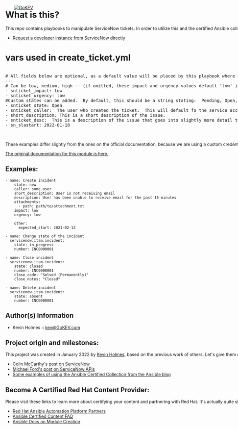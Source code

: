 [![GoKEV](http://GoKEV.com/GoKEV200.png)](http://GoKEV.com/)
<div style="position: absolute; top: 40px; left: 200px;">


# What is this?

This repo contains playbooks to manipulate ServiceNow tickets.
In order to utilize this and the certified Ansible collection,
you'll need an Ansible Automation Platform subscription as well
as a developer instance from ServiceNow.  Please don't run this
in production as-is.

* [Request a developer instance from ServiceNow directly](https://developer.servicenow.com/dev.do#!/learn/learning-plans/rome/new_to_servicenow/app_store_learnv2_buildmyfirstapp_rome_personal_developer_instances "Request a developer instance from ServiceNow directly")

# vars used in create_ticket.yml
<pre>

# All fields below are optional, as a default value will be placed by this playbook where necessary.
---
# Can be low, medium, high -- (if omitted, these impact and urgency values default 'low' in this playbook).
- snticket_impact: low
- snticket_urgency: low
#Custom states can be added.  By default, this should be a string stating:  Pending, Open, Work in Progress, Closed Complete, Closed Incomplete, or Closed Skipped -- or "absent" to delete the incident
- snticket_state: Open
- snticket_caller:  The user who created the ticket.  This will default fo the service account running this playbook
- short_description: This is a short description of the issue.
- snticket_desc:  This is a description of the issue that goes into slightly more detail than the short description and probably has a lot more information that will be required for troubleshooting and root cause analysis.
- sn_slastart: 2022-01-18


</pre>

These examples differ slightly from the ones on the official documentation, because we are
using a custom credential and these playbooks don't need plaintext user / password / instance
written into them.  

<a href="https://github.com/ansible-collections/servicenow.itsm/blob/main/docs/servicenow.itsm.incident_module.rst" target="blank_window">The original documentation for this module is here.</a>

Examples:
--------

    - name: Create incident
        state: new
        caller: some.user
        short_description: User is not receiving email
        description: User has been unable to receive email for the past 15 minutes
        attachments:
          - path: path/to/attachment.txt
        impact: low
        urgency: low

        other:
          expected_start: 2021-02-12

    - name: Change state of the incident
      servicenow.itsm.incident:
        state: in_progress
        number: INC0000001

    - name: Close incident
      servicenow.itsm.incident:
        state: closed
        number: INC0000001
        close_code: "Solved (Permanently)"
        close_notes: "Closed"

    - name: Delete incident
      servicenow.itsm.incident:
        state: absent
        number: INC0000001










Author(s) Information
------------------
* Kevin Holmes :: kev@GoKEV.com

## Project origin and milestones:

This project was created in January 2022 by [Kevin Holmes](http://GoKEV.com/), based on the previous work of others.  Let's give them credit here:

- [Colin McCarthy's post on ServiceNow](https://www.ansible.com/blog/ansible-servicenow-opening-and-closing-tickets)
- [Michael Ford's post on ServiceNow APIs](https://www.ansible.com/blog/ansible-servicenow-howto-part-3-making-outbound-restful-api-calls-to-ansible-tower)
- [Some examples of using the Ansible Certified Collection from the Ansible blog](https://www.ansible.com/blog/certified-collection-servicenow)

## Become A Certified Red Hat Content Provider:

Please visit these links to learn more about certifying your content and partnering with Red Hat.  It's actually quite simple and great for recognition that your modules have gone the extra step to be recognized and supportable:

* [Red Hat Ansible Automation Platform Partners](https://www.ansible.com/partners "Red Hat Ansible Automation Platform Partners")
* [Ansible Certified Content FAQ](https://access.redhat.com/articles/4916901 "Ansible Certified Content FAQ")
* [Ansible Docs on Module Creation](https://docs.ansible.com/ansible/latest/dev_guide/developing_modules_general.html "Ansible Docs on Module Creation")

